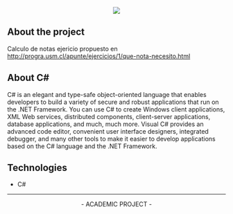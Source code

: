 <p align="center">
  <img src="https://serving.photos.photobox.com/74658710c776094674480f20fd3e87b31aaf0bde8fb5b69bc0e49a6f954667fb76e301a8.jpg"> 
</p>  

About the project
-------------
Calculo de notas ejericio propuesto en http://progra.usm.cl/apunte/ejercicios/1/que-nota-necesito.html

About C#
-------------
C# is an elegant and type-safe object-oriented language that enables developers to build a variety of secure and robust applications that run on the .NET Framework. You can use C# to create Windows client applications, XML Web services, distributed components, client-server applications, database applications, and much, much more. Visual C# provides an advanced code editor, convenient user interface designers, integrated debugger, and many other tools to make it easier to develop applications based on the C# language and the .NET Framework.

Technologies
-------------
- C#

-------------
<p align="center">
- ACADEMIC PROJECT -
</p>


